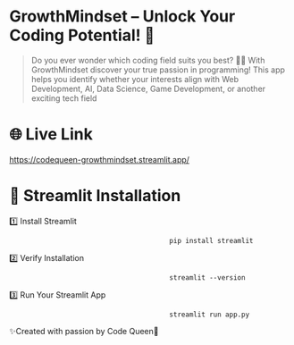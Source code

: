 # GrowthMindset – Unlock Your Coding Potential! 🚀
> Do you ever wonder which coding field suits you best? 🤔💡
With GrowthMindset discover your true passion in programming! This app helps you identify whether your interests align with Web Development, AI, Data Science, Game Development, or another exciting tech field

# 🌐 Live Link 
https://codequeen-growthmindset.streamlit.app/

# 📌 Streamlit Installation 

1️⃣ Install Streamlit

                                            pip install streamlit


2️⃣ Verify Installation

                                            streamlit --version


3️⃣ Run Your Streamlit App

                                            streamlit run app.py

✨Created with passion by Code Queen🚀


